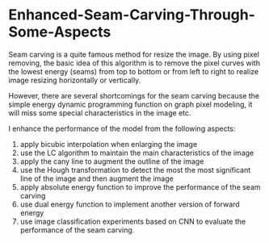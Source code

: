 # Enhanced-Seam-Carving-Through-Some-Aspects

Seam carving is a quite famous method for resize the image. By using pixel removing, the basic idea of this algorithm is to remove the pixel curves with the lowest energy (seams) from top to bottom or from left to right to realize image resizing horizontally or vertically.

However, there are several shortcomings for the seam carving because the simple energy dynamic programming function on graph pixel modeling, it will miss some special characteristics in the image etc. 

I enhance the performance of the model from the following aspects: 

1. apply bicubic interpolation when enlarging the image
2. use the LC algorithm to maintain the main characteristics of the image
3. apply the cany line to augment the outline of the image 
4. use the Hough transformation to detect the most the most significant line of the image and then augment the image
5. apply absolute energy function to improve the performance of the seam carving
6. use dual energy function to implement another version of forward energy
7. use image classification experiments based on CNN to evaluate the performance of the seam carving.
